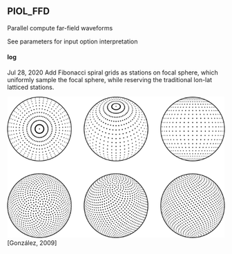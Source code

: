 ## PIOL_FFD
Parallel compute far-field waveforms

See parameters for input option interpretation


#### log
Jul 28, 2020 Add Fibonacci spiral grids as stations on focal sphere, which uniformly sample the focal sphere, while reserving the traditional lon-lat latticed stations.

![Image of Fibonacci spiral grids on a sphere](x1.png)[González, 2009]

